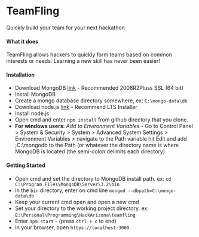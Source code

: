 # TeamFling
Quickly build your team for your next hackathon

#### What it does
TeamFling allows hackers to quickly form teams based on common interests or needs. Learning a new skill has never been easier!

#### Installation
- Download MongoDB [link](https://www.mongodb.org/downloads#production) - Recommended 2008R2Pluss SSL (64 bit)
- Install MongoDB
- Create a mongo database directory somewhere, ex: `C:\mongo-data\db`
- Download node.js [link](https://nodejs.org/en/download/) - Recommend LTS Installer
- Install node.js
- Open cmd and enter `npm install` from github directory that you clone.
- **For windows users**: *Add to Environment Variables* - Go to Control Panel > System & Security > System > Advanced System Settings > Environment Variables > navigate to the Path variable hit Edit and add ;C:\mongodb to the Path (or whatever the directory name is where MongoDB is located (the semi-colon delimits each directory)

#### Getting Started
- Open cmd and set the directory to MongoDB install path. ex: `cd C:\Program Files\MongoDB\Server\3.2\bin`
- In the `bin` directory, enter on cmd line `mongod --dbpath=C:\mongo-data\db` <use your own path>
- Keep your current cmd open and open a new cmd
- Set your directory to the working project directory. ex: `E:\Personal\Programming\HackArizona\teamfling`
- Enter `npm start` - (press `ctrl + c` to end)
- In your browser, open `https://localhost:3000`
